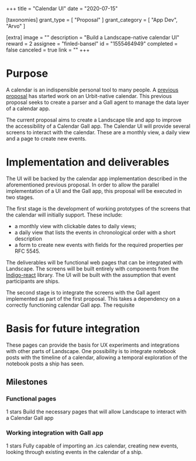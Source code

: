 +++
title = "Calendar UI"
date = "2020-07-15"

[taxonomies]
grant_type = [ "Proposal" ]
grant_category = [ "App Dev", "Arvo" ]

[extra]
image = ""
description = "Build a Landscape-native calendar UI"
reward = 2
assignee = "finled-bansel"
id = "1555464949"
completed = false
canceled = true
link = ""
+++

# Purpose

A calendar is an indispensible personal tool to many people. A [previous proposal](https://grants.urbit.org/proposals/1851255517) has started work on an Urbit-native calendar. This previous proposal seeks to create a parser and a Gall agent to manage the data layer of a calendar app.

The current proposal aims to create a Landscape tile and app to improve the accessibility of a Calendar Gall app. The Calendar UI will provide several screens to interact with the calendar. These are a monthly view, a daily view and a page to create new events.

# Implementation and deliverables

The UI will be backed by the calendar app implementation described in the aforementioned previous proposal. In order to allow the parallel implementation of a UI and the Gall app, this proposal will be executed in two stages.

The first stage is the development of working prototypes of the screens that the calendar will initially support. These include:

- a monthly view with clickable dates to daily views;
- a daily view that lists the events in chronological order with a short description
- a form to create new events with fields for the required properties per RFC 5545.

The deliverables will be functional web pages that can be integrated with Landscape. The screens will be built entirely with components from the [Indigo-react](https://github.com/urbit/indigo-react) library.
The UI will be built with the assumption that event participants are ships.

The second stage is to integrate the screens with the Gall agent implemented as part of the first proposal. This takes a dependency on a correctly functioning calendar Gall app. The requisite

# Basis for future integration

These pages can provide the basis for UX experiments and integrations with other parts of Landscape. One possibility is to integrate notebook posts with the timeline of a calendar, allowing a temporal exploration of the notebook posts a ship has seen.

## Milestones

### Functional pages

1 stars
Build the necessary pages that will allow Landscape to interact with a Calendar Gall app

### Working integration with Gall app

1 stars
Fully capable of importing an .ics calendar, creating new events, looking through existing events in the calendar of a ship.
